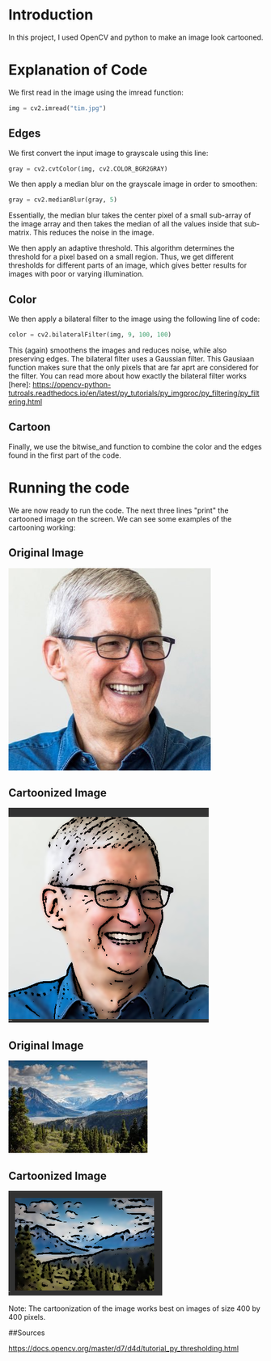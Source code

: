 # Introduction

In this project, I used OpenCV and python to make an image look cartooned. 

# Explanation of Code

We first read in the image using the imread function: 

```python
img = cv2.imread("tim.jpg")

```

## Edges

We first convert the input image to grayscale using this line: 

```python
gray = cv2.cvtColor(img, cv2.COLOR_BGR2GRAY)

```

We then apply a median blur on the grayscale image in order to smoothen: 

```python
gray = cv2.medianBlur(gray, 5)

```

 Essentially, the median blur takes the center pixel of a small sub-array of the image array and then takes the median of all the values inside that sub-matrix. This reduces the noise in the image. 

We then apply an adaptive threshold. This algorithm determines the threshold for a pixel based on a small region. Thus, we get different thresholds for different parts of an image, which gives better results for images with poor or varying illumination. 


## Color

We then apply a bilateral filter to the image using the following line of code: 

```python
color = cv2.bilateralFilter(img, 9, 100, 100)

```

This (again) smoothens the images and reduces noise, while also preserving edges. The bilateral filter uses a Gaussian filter. This Gausiaan function makes sure that the only pixels that are far aprt are considered for the filter. You can read more about how exactly the bilateral filter works [here]: https://opencv-python-tutroals.readthedocs.io/en/latest/py_tutorials/py_imgproc/py_filtering/py_filtering.html

## Cartoon 

Finally, we use the bitwise_and function to combine the color and the edges found in the first part of the code.

# Running the code

We are now ready to run the code. The next three lines "print" the cartooned image on the screen. We can see some examples of the cartooning working: 

## Original Image 
![Tim Cook](tim.jpg)

## Cartoonized Image
![Tim Cook Cartoonized](tim1.jpg)

## Original Image 
![Mountain](mountain.jpg)

## Cartoonized Image 
![Cartoonized Mountain](mountain1.jpg)




Note: The cartoonization of the image works best on images of size 400 by 400 pixels.  

##Sources

https://docs.opencv.org/master/d7/d4d/tutorial_py_thresholding.html




 



